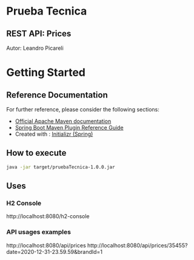 # Prueba Tecnica

## REST API: Prices
Autor: Leandro Picareli

# Getting Started

## Reference Documentation
For further reference, please consider the following sections:

* [Official Apache Maven documentation](https://maven.apache.org/guides/index.html)
* [Spring Boot Maven Plugin Reference Guide](https://docs.spring.io/spring-boot/docs/2.5.2/maven-plugin/reference/html/)
* Created with : [Initializr (Spring)](https://start.spring.io/#!type=maven-project&language=java&platformVersion=2.5.2.RELEASE&packaging=jar&jvmVersion=11&groupId=com.company.products&artifactId=pruebaTecnica&name=pruebaTecnica&description=Demo%20project%20for%20Spring%20Boot&packageName=com.company.products.pruebaTecnica)

## How to execute

```bash
java -jar target/pruebaTecnica-1.0.0.jar
```

## Uses

### H2 Console
http://localhost:8080/h2-console

### API usages examples
http://localhost:8080/api/prices
http://localhost:8080/api/prices/35455?date=2020-12-31-23.59.59&brandId=1
